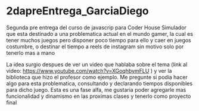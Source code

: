 # 2dapreEntrega_GarciaDiego
Segunda pre entrega del curso de javascrip para Coder House
Simulador que esta destinado a una problematica actual en el mundo gamer, la cual es tener muchos juegos pero disponer poco tiempo para ello y caer en juegos costumbre, o destinar el tiempo a reels de instagram sin motivo solo por tenerlo mas a mano

La idea surgio despues de ver un video que hablaba sobre el tema (link al video: https://www.youtube.com/watch?v=XGoqhbymFLU ) y ver la biblioteca que hizo el profesor como ejemplo. Me pregunte si podia hacer algo para esta problematica, consultando y declarando tiempos disponibles para dicho juego.
Esta es una fase alfa, me gustaria poder agregarle mas funcionalidad y dinamismo en las proximas clases y tenerlo como proyecto final
